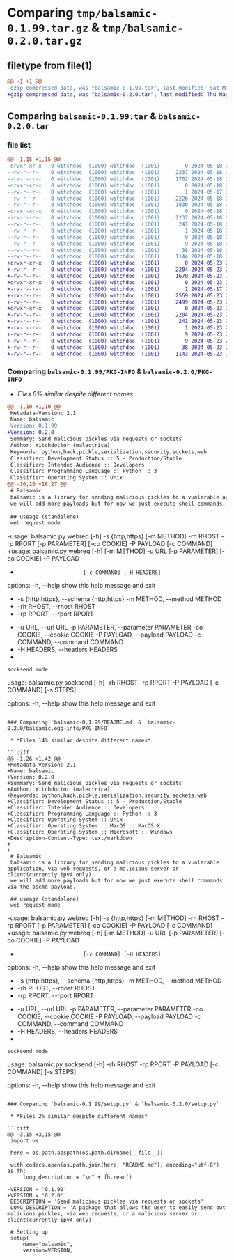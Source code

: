 # Comparing `tmp/balsamic-0.1.99.tar.gz` & `tmp/balsamic-0.2.0.tar.gz`

## filetype from file(1)

```diff
@@ -1 +1 @@
-gzip compressed data, was "balsamic-0.1.99.tar", last modified: Sat May 18 03:42:25 2024, max compression
+gzip compressed data, was "balsamic-0.2.0.tar", last modified: Thu May 23 21:45:06 2024, max compression
```

## Comparing `balsamic-0.1.99.tar` & `balsamic-0.2.0.tar`

### file list

```diff
@@ -1,15 +1,15 @@
-drwxr-xr-x   0 witchdoc  (1000) witchdoc  (1001)        0 2024-05-18 03:42:25.885663 balsamic-0.1.99/
--rw-r--r--   0 witchdoc  (1000) witchdoc  (1001)     2237 2024-05-18 03:42:25.885663 balsamic-0.1.99/PKG-INFO
--rw-r--r--   0 witchdoc  (1000) witchdoc  (1001)     1702 2024-05-18 03:04:59.000000 balsamic-0.1.99/README.md
-drwxr-xr-x   0 witchdoc  (1000) witchdoc  (1001)        0 2024-05-18 03:42:25.881663 balsamic-0.1.99/balsamic/
--rw-r--r--   0 witchdoc  (1000) witchdoc  (1001)        1 2024-05-17 19:32:39.000000 balsamic-0.1.99/balsamic/__innit__.py
--rw-r--r--   0 witchdoc  (1000) witchdoc  (1001)     2226 2024-05-18 02:50:42.000000 balsamic-0.1.99/balsamic/__main__.py
--rw-r--r--   0 witchdoc  (1000) witchdoc  (1001)     1830 2024-05-18 03:40:32.000000 balsamic-0.1.99/balsamic/balsamic.py
-drwxr-xr-x   0 witchdoc  (1000) witchdoc  (1001)        0 2024-05-18 03:42:25.885663 balsamic-0.1.99/balsamic.egg-info/
--rw-r--r--   0 witchdoc  (1000) witchdoc  (1001)     2237 2024-05-18 03:42:25.000000 balsamic-0.1.99/balsamic.egg-info/PKG-INFO
--rw-r--r--   0 witchdoc  (1000) witchdoc  (1001)      241 2024-05-18 03:42:25.000000 balsamic-0.1.99/balsamic.egg-info/SOURCES.txt
--rw-r--r--   0 witchdoc  (1000) witchdoc  (1001)        1 2024-05-18 03:42:25.000000 balsamic-0.1.99/balsamic.egg-info/dependency_links.txt
--rw-r--r--   0 witchdoc  (1000) witchdoc  (1001)        9 2024-05-18 03:42:25.000000 balsamic-0.1.99/balsamic.egg-info/requires.txt
--rw-r--r--   0 witchdoc  (1000) witchdoc  (1001)        9 2024-05-18 03:42:25.000000 balsamic-0.1.99/balsamic.egg-info/top_level.txt
--rw-r--r--   0 witchdoc  (1000) witchdoc  (1001)       38 2024-05-18 03:42:25.885663 balsamic-0.1.99/setup.cfg
--rw-r--r--   0 witchdoc  (1000) witchdoc  (1001)     1144 2024-05-18 03:42:08.000000 balsamic-0.1.99/setup.py
+drwxr-xr-x   0 witchdoc  (1000) witchdoc  (1001)        0 2024-05-23 21:45:06.529498 balsamic-0.2.0/
+-rw-r--r--   0 witchdoc  (1000) witchdoc  (1001)     2204 2024-05-23 21:45:06.529498 balsamic-0.2.0/PKG-INFO
+-rw-r--r--   0 witchdoc  (1000) witchdoc  (1001)     1670 2024-05-23 21:44:14.000000 balsamic-0.2.0/README.md
+drwxr-xr-x   0 witchdoc  (1000) witchdoc  (1001)        0 2024-05-23 21:45:06.529498 balsamic-0.2.0/balsamic/
+-rw-r--r--   0 witchdoc  (1000) witchdoc  (1001)        1 2024-05-17 19:32:39.000000 balsamic-0.2.0/balsamic/__innit__.py
+-rw-r--r--   0 witchdoc  (1000) witchdoc  (1001)     2559 2024-05-23 21:43:15.000000 balsamic-0.2.0/balsamic/__main__.py
+-rw-r--r--   0 witchdoc  (1000) witchdoc  (1001)     2499 2024-05-23 21:39:01.000000 balsamic-0.2.0/balsamic/balsamic.py
+drwxr-xr-x   0 witchdoc  (1000) witchdoc  (1001)        0 2024-05-23 21:45:06.529498 balsamic-0.2.0/balsamic.egg-info/
+-rw-r--r--   0 witchdoc  (1000) witchdoc  (1001)     2204 2024-05-23 21:45:06.000000 balsamic-0.2.0/balsamic.egg-info/PKG-INFO
+-rw-r--r--   0 witchdoc  (1000) witchdoc  (1001)      241 2024-05-23 21:45:06.000000 balsamic-0.2.0/balsamic.egg-info/SOURCES.txt
+-rw-r--r--   0 witchdoc  (1000) witchdoc  (1001)        1 2024-05-23 21:45:06.000000 balsamic-0.2.0/balsamic.egg-info/dependency_links.txt
+-rw-r--r--   0 witchdoc  (1000) witchdoc  (1001)        9 2024-05-23 21:45:06.000000 balsamic-0.2.0/balsamic.egg-info/requires.txt
+-rw-r--r--   0 witchdoc  (1000) witchdoc  (1001)        9 2024-05-23 21:45:06.000000 balsamic-0.2.0/balsamic.egg-info/top_level.txt
+-rw-r--r--   0 witchdoc  (1000) witchdoc  (1001)       38 2024-05-23 21:45:06.529498 balsamic-0.2.0/setup.cfg
+-rw-r--r--   0 witchdoc  (1000) witchdoc  (1001)     1143 2024-05-23 21:40:18.000000 balsamic-0.2.0/setup.py
```

### Comparing `balsamic-0.1.99/PKG-INFO` & `balsamic-0.2.0/PKG-INFO`

 * *Files 8% similar despite different names*

```diff
@@ -1,10 +1,10 @@
 Metadata-Version: 2.1
 Name: balsamic
-Version: 0.1.99
+Version: 0.2.0
 Summary: Send malicious pickles via requests or sockets
 Author: Witchdoctor (malectrica)
 Keywords: python,hack,pickle,serialization,security,sockets,web
 Classifier: Development Status :: 5 - Production/Stable
 Classifier: Intended Audience :: Developers
 Classifier: Programming Language :: Python :: 3
 Classifier: Operating System :: Unix
@@ -16,26 +16,27 @@
 # Balsamic  
 balsamic is a library for sending malicious pickles to a vunlerable application, via web requests, or a malicious server or client(currently ipv4 only).  
 we will add more payloads but for now we just execute shell commands. via the oscmd payload.  
 
 ## useage (standalone)  
 web request mode  
 ```
-usage: balsamic.py webreq [-h] -s {http,https} [-m METHOD] -rh RHOST -rp RPORT [-p PARAMETER] [-co COOKIE] -P PAYLOAD [-c COMMAND]
+usage: balsamic.py webreq [-h] [-m METHOD] -u URL [-p PARAMETER] [-co COOKIE] -P PAYLOAD
+                          [-c COMMAND] [-H HEADERS]
 
 options:
   -h, --help            show this help message and exit
-  -s {http,https}, --schema {http,https}
   -m METHOD, --method METHOD
-  -rh RHOST, --rhost RHOST
-  -rp RPORT, --rport RPORT
+  -u URL, --url URL
   -p PARAMETER, --parameter PARAMETER
   -co COOKIE, --cookie COOKIE
   -P PAYLOAD, --payload PAYLOAD
   -c COMMAND, --command COMMAND
+  -H HEADERS, --headers HEADERS
+
 ```
 socksend mode  
 ```
 usage: balsamic.py socksend [-h] -rh RHOST -rp RPORT -P PAYLOAD [-c COMMAND] [-s STEPS]
 
 options:
   -h, --help            show this help message and exit
```

### Comparing `balsamic-0.1.99/README.md` & `balsamic-0.2.0/balsamic.egg-info/PKG-INFO`

 * *Files 14% similar despite different names*

```diff
@@ -1,26 +1,42 @@
+Metadata-Version: 2.1
+Name: balsamic
+Version: 0.2.0
+Summary: Send malicious pickles via requests or sockets
+Author: Witchdoctor (malectrica)
+Keywords: python,hack,pickle,serialization,security,sockets,web
+Classifier: Development Status :: 5 - Production/Stable
+Classifier: Intended Audience :: Developers
+Classifier: Programming Language :: Python :: 3
+Classifier: Operating System :: Unix
+Classifier: Operating System :: MacOS :: MacOS X
+Classifier: Operating System :: Microsoft :: Windows
+Description-Content-Type: text/markdown
+
+
 # Balsamic  
 balsamic is a library for sending malicious pickles to a vunlerable application, via web requests, or a malicious server or client(currently ipv4 only).  
 we will add more payloads but for now we just execute shell commands. via the oscmd payload.  
 
 ## useage (standalone)  
 web request mode  
 ```
-usage: balsamic.py webreq [-h] -s {http,https} [-m METHOD] -rh RHOST -rp RPORT [-p PARAMETER] [-co COOKIE] -P PAYLOAD [-c COMMAND]
+usage: balsamic.py webreq [-h] [-m METHOD] -u URL [-p PARAMETER] [-co COOKIE] -P PAYLOAD
+                          [-c COMMAND] [-H HEADERS]
 
 options:
   -h, --help            show this help message and exit
-  -s {http,https}, --schema {http,https}
   -m METHOD, --method METHOD
-  -rh RHOST, --rhost RHOST
-  -rp RPORT, --rport RPORT
+  -u URL, --url URL
   -p PARAMETER, --parameter PARAMETER
   -co COOKIE, --cookie COOKIE
   -P PAYLOAD, --payload PAYLOAD
   -c COMMAND, --command COMMAND
+  -H HEADERS, --headers HEADERS
+
 ```
 socksend mode  
 ```
 usage: balsamic.py socksend [-h] -rh RHOST -rp RPORT -P PAYLOAD [-c COMMAND] [-s STEPS]
 
 options:
   -h, --help            show this help message and exit
```

### Comparing `balsamic-0.1.99/setup.py` & `balsamic-0.2.0/setup.py`

 * *Files 2% similar despite different names*

```diff
@@ -3,15 +3,15 @@
 import os
 
 here = os.path.abspath(os.path.dirname(__file__))
 
 with codecs.open(os.path.join(here, "README.md"), encoding="utf-8") as fh:
     long_description = "\n" + fh.read()
 
-VERSION = '0.1.99'
+VERSION = '0.2.0'
 DESCRIPTION = 'Send malicious pickles via requests or sockets'
 LONG_DESCRIPTION = 'A package that allows the user to easily send out malicious pickles, via web requests, or a malicious server or client(currently ipv4 only)'
 
 # Setting up
 setup(
     name="balsamic",
     version=VERSION,
```

